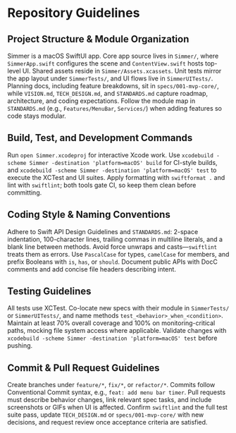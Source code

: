 # Repository Guidelines

## Project Structure & Module Organization
Simmer is a macOS SwiftUI app. Core app source lives in `Simmer/`, where `SimmerApp.swift` configures the scene and `ContentView.swift` hosts top-level UI. Shared assets reside in `Simmer/Assets.xcassets`. Unit tests mirror the app layout under `SimmerTests/`, and UI flows live in `SimmerUITests/`. Planning docs, including feature breakdowns, sit in `specs/001-mvp-core/`, while `VISION.md`, `TECH_DESIGN.md`, and `STANDARDS.md` capture roadmap, architecture, and coding expectations. Follow the module map in `STANDARDS.md` (e.g., `Features/MenuBar`, `Services/`) when adding features so code stays modular.

## Build, Test, and Development Commands
Run `open Simmer.xcodeproj` for interactive Xcode work. Use `xcodebuild -scheme Simmer -destination 'platform=macOS' build` for CI-style builds, and `xcodebuild -scheme Simmer -destination 'platform=macOS' test` to execute the XCTest and UI suites. Apply formatting with `swiftformat .` and lint with `swiftlint`; both tools gate CI, so keep them clean before committing.

## Coding Style & Naming Conventions
Adhere to Swift API Design Guidelines and `STANDARDS.md`: 2-space indentation, 100-character lines, trailing commas in multiline literals, and a blank line between methods. Avoid force unwraps and casts—`swiftlint` treats them as errors. Use `PascalCase` for types, `camelCase` for members, and prefix Booleans with `is`, `has`, or `should`. Document public APIs with DocC comments and add concise file headers describing intent.

## Testing Guidelines
All tests use XCTest. Co-locate new specs with their module in `SimmerTests/` or `SimmerUITests/`, and name methods `test_<behavior>_when_<condition>`. Maintain at least 70% overall coverage and 100% on monitoring-critical paths, mocking file system access where applicable. Validate changes with `xcodebuild -scheme Simmer -destination 'platform=macOS' test` before pushing.

## Commit & Pull Request Guidelines
Create branches under `feature/*`, `fix/*`, or `refactor/*`. Commits follow Conventional Commit syntax, e.g., `feat: add menu bar timer`. Pull requests must describe behavior changes, link relevant spec tasks, and include screenshots or GIFs when UI is affected. Confirm `swiftlint` and the full test suite pass, update `TECH_DESIGN.md` or `specs/001-mvp-core/` with new decisions, and request review once acceptance criteria are satisfied.
